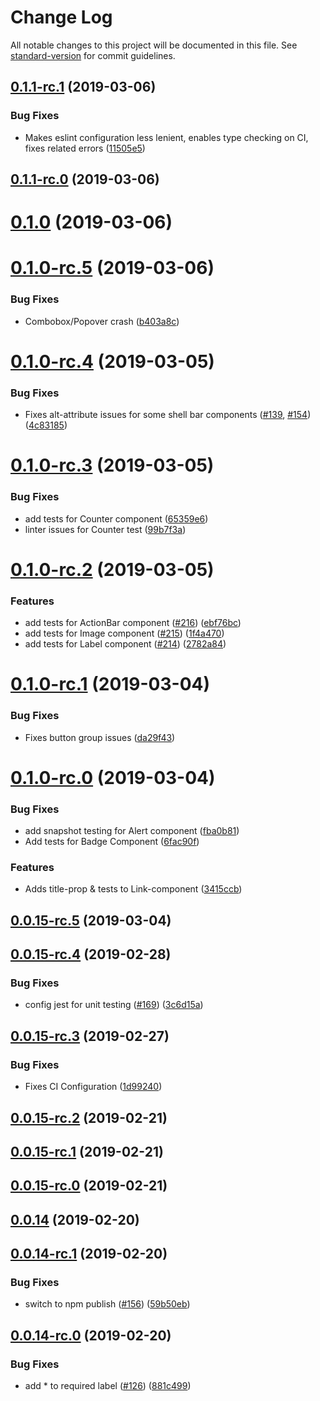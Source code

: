 # Change Log

All notable changes to this project will be documented in this file. See [standard-version](https://github.com/conventional-changelog/standard-version) for commit guidelines.

<a name="0.1.1-rc.1"></a>
## [0.1.1-rc.1](https://github.com/SAP/fundamental-vue/compare/v0.1.1-rc.0...v0.1.1-rc.1) (2019-03-06)


### Bug Fixes

* Makes eslint configuration less lenient, enables type checking on CI, fixes related errors ([11505e5](https://github.com/SAP/fundamental-vue/commit/11505e5))



<a name="0.1.1-rc.0"></a>
## [0.1.1-rc.0](https://github.com/SAP/fundamental-vue/compare/v0.1.0...v0.1.1-rc.0) (2019-03-06)



<a name="0.1.0"></a>
# [0.1.0](https://github.com/SAP/fundamental-vue/compare/v0.1.0-rc.5...v0.1.0) (2019-03-06)



<a name="0.1.0-rc.5"></a>
# [0.1.0-rc.5](https://github.com/SAP/fundamental-vue/compare/v0.1.0-rc.4...v0.1.0-rc.5) (2019-03-06)


### Bug Fixes

* Combobox/Popover crash ([b403a8c](https://github.com/SAP/fundamental-vue/commit/b403a8c))



<a name="0.1.0-rc.4"></a>
# [0.1.0-rc.4](https://github.com/SAP/fundamental-vue/compare/v0.1.0-rc.3...v0.1.0-rc.4) (2019-03-05)


### Bug Fixes

* Fixes alt-attribute issues for some shell bar components ([#139](https://github.com/SAP/fundamental-vue/issues/139), [#154](https://github.com/SAP/fundamental-vue/issues/154)) ([4c83185](https://github.com/SAP/fundamental-vue/commit/4c83185))



<a name="0.1.0-rc.3"></a>
# [0.1.0-rc.3](https://github.com/SAP/fundamental-vue/compare/v0.1.0-rc.2...v0.1.0-rc.3) (2019-03-05)


### Bug Fixes

* add tests for Counter component ([65359e6](https://github.com/SAP/fundamental-vue/commit/65359e6))
* linter issues for Counter test ([99b7f3a](https://github.com/SAP/fundamental-vue/commit/99b7f3a))



<a name="0.1.0-rc.2"></a>
# [0.1.0-rc.2](https://github.com/SAP/fundamental-vue/compare/v0.1.0-rc.1...v0.1.0-rc.2) (2019-03-05)


### Features

* add tests for ActionBar component ([#216](https://github.com/SAP/fundamental-vue/issues/216)) ([ebf76bc](https://github.com/SAP/fundamental-vue/commit/ebf76bc))
* add tests for Image component ([#215](https://github.com/SAP/fundamental-vue/issues/215)) ([1f4a470](https://github.com/SAP/fundamental-vue/commit/1f4a470))
* add tests for Label component ([#214](https://github.com/SAP/fundamental-vue/issues/214)) ([2782a84](https://github.com/SAP/fundamental-vue/commit/2782a84))



<a name="0.1.0-rc.1"></a>
# [0.1.0-rc.1](https://github.com/SAP/fundamental-vue/compare/v0.1.0-rc.0...v0.1.0-rc.1) (2019-03-04)


### Bug Fixes

* Fixes button group issues ([da29f43](https://github.com/SAP/fundamental-vue/commit/da29f43))



<a name="0.1.0-rc.0"></a>
# [0.1.0-rc.0](https://github.com/SAP/fundamental-vue/compare/v0.0.15-rc.5...v0.1.0-rc.0) (2019-03-04)


### Bug Fixes

* add snapshot testing for Alert component ([fba0b81](https://github.com/SAP/fundamental-vue/commit/fba0b81))
* Add tests for Badge Component ([6fac90f](https://github.com/SAP/fundamental-vue/commit/6fac90f))


### Features

* Adds title-prop & tests to Link-component ([3415ccb](https://github.com/SAP/fundamental-vue/commit/3415ccb))



<a name="0.0.15-rc.5"></a>
## [0.0.15-rc.5](https://github.com/SAP/fundamental-vue/compare/v0.0.15-rc.4...v0.0.15-rc.5) (2019-03-04)



<a name="0.0.15-rc.4"></a>
## [0.0.15-rc.4](https://github.com/SAP/fundamental-vue/compare/v0.0.15-rc.3...v0.0.15-rc.4) (2019-02-28)


### Bug Fixes

* config jest for unit testing ([#169](https://github.com/SAP/fundamental-vue/issues/169)) ([3c6d15a](https://github.com/SAP/fundamental-vue/commit/3c6d15a))



<a name="0.0.15-rc.3"></a>
## [0.0.15-rc.3](https://github.com/SAP/fundamental-vue/compare/v0.0.15-rc.2...v0.0.15-rc.3) (2019-02-27)


### Bug Fixes

* Fixes CI Configuration ([1d99240](https://github.com/SAP/fundamental-vue/commit/1d99240))



<a name="0.0.15-rc.2"></a>
## [0.0.15-rc.2](https://github.com/SAP/fundamental-vue/compare/v0.0.15-rc.1...v0.0.15-rc.2) (2019-02-21)



<a name="0.0.15-rc.1"></a>
## [0.0.15-rc.1](https://github.com/SAP/fundamental-vue/compare/v0.0.15-rc.0...v0.0.15-rc.1) (2019-02-21)



<a name="0.0.15-rc.0"></a>
## [0.0.15-rc.0](https://github.com/SAP/fundamental-vue/compare/v0.0.14...v0.0.15-rc.0) (2019-02-21)



## [0.0.14](https://github.com/SAP/fundamental-vue/compare/v0.0.14-rc.1...v0.0.14) (2019-02-20)



## [0.0.14-rc.1](https://github.com/SAP/fundamental-vue/compare/v0.0.14-rc.0...v0.0.14-rc.1) (2019-02-20)


### Bug Fixes

* switch to npm publish ([#156](https://github.com/SAP/fundamental-vue/issues/156)) ([59b50eb](https://github.com/SAP/fundamental-vue/commit/59b50eb))



## [0.0.14-rc.0](https://github.com/SAP/fundamental-vue/compare/v0.0.5...v0.0.14-rc.0) (2019-02-20)


### Bug Fixes

* add * to required label  ([#126](https://github.com/SAP/fundamental-vue/issues/126)) ([881c499](https://github.com/SAP/fundamental-vue/commit/881c499))
